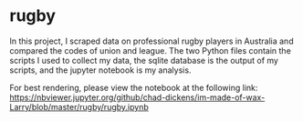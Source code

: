 # rugby

In this project, I scraped data on professional rugby players in Australia and compared the codes of union and league. The two Python files contain the scripts I used to collect my data, the sqlite database is the output of my scripts, and the jupyter notebook is my analysis.

For best rendering, please view the notebook at the following link:
https://nbviewer.jupyter.org/github/chad-dickens/im-made-of-wax-Larry/blob/master/rugby/rugby.ipynb
